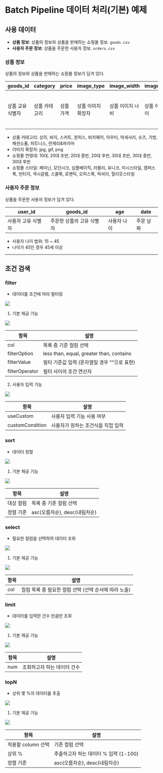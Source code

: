 # Batch Pipeline 데이터 처리(기본) 예제

## 사용 데이터

- **상품 정보**: 상품의 정보와 상품을 판매하는 쇼핑몰 정보. `goods.csv`
- **사용자 주문 정보**: 상품을 주문한 사용자 정보. `orders.csv`

### 상품 정보

상품의 정보와 상품을 판매하는 쇼핑몰 정보가 담겨 있다.

| goods_id | category | price | image_type | image_width | image_height | shop_id | name | group | style | timestamp |
|---|---|---|---|---|---|---|---|---|---|---|
| 상품 교유 식별자 | 상품 카테고리 | 상품 가격 | 상품 이미지 확장자 | 상품 이미지 너비 | 상품 이미지 높이 | 쇼핑몰 고유 식별자 | 쇼핑몰 이름 | 쇼핑몰이 등록한 연령대 | 쇼핑몰이 등록한 스타일 | 상품 정보 등록 시간 |

- 상품 카테고리: 상의, 바지, 스커트, 원피스, 비치웨어, 아우터, 악세사리, 슈즈, 가방, 패션소품, 피트니스, 란제리&파자마
- 이미지 확장자: jpg, gif, png
- 쇼핑몰 연령대: 10대, 20대 초반, 20대 중반, 20대 후반, 30대 초반, 30대 중반, 30대 후반
- 쇼핑몰 스타일: 페미닌, 모던시크, 심플베이직, 러블리, 유니크, 미시스타일, 캠퍼스룩, 빈티지, 섹시글램, 스쿨룩, 로맨틱, 오피스룩, 럭셔리, 헐리웃스타일

### 사용자 주문 정보

상품을 주문한 사용자 정보가 담겨 있다.

| user_id | goods_id | age | date |
|---|---|---|---|
| 사용자 고유 식별자 | 주문한 상품의 고유 식별자 | 사용자 나이 | 주문 날짜 |

- 사용자 나이 범위: 15 ~ 45
- 나이가 45인 경우 45세 이상

---

## 조건 검색

### filter
   - 데이터를 조건에 따라 필터링
   
![](images/node/filter.00.png)

1. 기본 제공 기능

![](images/node/filter.01.png)

| 항목 | 설명 |
|---|---|
| col | 목록 중 기준 컬럼 선택 |
| filterOption | less than, equal, greater than, contains |
| filterValue | 필터 기준값 입력 (문자열일 경우 ""으로 표현) |
| filterOperator | 필터 사이의 조건 연산자 |

2. 사용자 입력 기능

![](images/node/filter.02.png)

| 항목 | 설명 |
|---|---|
| useCustom | 사용자 입력 기능 사용 여부 |
| customCondition | 사용자가 원하는 조건식을 직접 입력 |

### sort

   - 데이터 정렬
   
![](images/node/sort.00.png)

1. 기본 제공 기능

![](images/node/sort.01.png)

| 항목 | 설명 |
|---|---|
| 대상 컬럼 | 목록 중 기준 컬럼 선택 |
| 정렬 기준 | asc(오름차순), desc(내림차순) |

### select
   - 필요한 컬럼을 선택하여 데이터 조회
   
![](images/node/select.00.png)

1. 기본 제공 기능

![](images/node/select.01.png)

| 항목 | 설명 |
|---|---|
| col | 컬럼 목록 중 필요한 컬럼 선택 (선택 순서에 따라 노출) |

### limit
   - 데이터를 입력한 건수 만큼만 조회
   
![](images/node/limit.00.png)

1. 기본 제공 기능

![](images/node/limit.01.png)

| 항목 | 설명 |
|---|---|
| num | 조회하고자 하는 데이터 건수 |  
   
### topN
   - 상위 몇 %의 데이터를 추출
   
![](images/node/topN.00.png)

1. 기본 제공 기능

![](images/node/topN.01.png)

| 항목 | 설명 |
|---|---|
| 적용할 column 선택 | 기준 컬럼 선택 |  
| 상위 % | 추출하고자 하는 데이터 % 입력 (1-100) |   
| 정렬 기준 | asc(오름차순), desc(내림차순) |    

